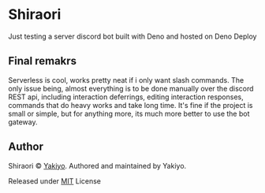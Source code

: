 # Shiraori

Just testing a server discord bot built with Deno and hosted on Deno
Deploy

## Final remakrs

Serverless is cool, works pretty neat if i only want slash commands.
The only issue being, almost everything is to be done manually over
the discord REST api, including interaction deferrings, editing
interaction responses, commands that do heavy works and take long
time. It's fine if the project is small or simple, but for anything
more, its much more better to use the bot gateway.

## Author

Shiraori © [Yakiyo](https://github.com/Yakiyo). Authored and
maintained by Yakiyo.

Released under [MIT](https://opensource.org/licenses/MIT) License
